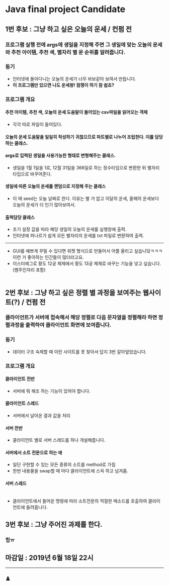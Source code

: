 # Java final project Candidate
## 1번 후보 : 그냥 하고 싶은 오늘의 운세 / 컨펌 전
### 프로그램 실행 전에 args에 생일을 지정해 주면 그 생일에 맞는 오늘의 운세와 추천 아이템, 추천 색, 별자리 별 운 순위를 알려줍니다.
### 동기
- 인터넷에 돌아다니는 오늘의 운세가 너무 바보같아 보여서 만듭니다.
- **이 프로그램만 있으면 나도 운세왕! 점쟁이 하기 참 쉽죠?**

### 프로그램 개요
#### 추천 아이템, 추천 색, 오늘의 운세 도움말이 들어있는 csv파일을 읽어오는 객체
* 각각 따로 파일이 들어있다.
#### 오늘의 운세 도움말을 일일히 작성하기 귀찮으므로 파트별로 나누어 조립한다. 이를 담당하는 클래스.
#### args로 입력된 생일을 사용가능한 형태로 변형해주는 클래스.
* 생일을 1월 1일을 1로, 12월 31일을 366일로 하는 정수타입으로 변환한 뒤 별자리 타입으로 바꾸어준다.
#### 생일에 따른 오늘의 운세를 랜덤으로 지정해 주는 클래스
* 이 때 seed는 오늘 날짜로 한다. 이유는 별 거 없고 이달의 운세, 올해의 운세보다 오늘의 운세가 더 인기 많아보여서.
#### 출력담당 클래스
* 초기 설정 값을 따라 해당 생일의 오늘의 운세를 실행창에 출력.
* 인터넷에 퍼나르기 쉽게 모든 별자리의 운세를 txt 파일로 변환하여 출력.
-----
* GUI를 예쁘게 꾸밀 수 있다면 위젯 형식으로 만들어서 어플 올리고 싶습니닼ㅋㅋㅋ 이런 거 좋아하는 인간들이 많더라고요.
* 이스터에그로 황도 12궁 체제에서 황도 13궁 체제로 바꾸는 기능을 넣고 싶습니다.(뱀주인자리 포함)<br/><br/>

## 2번 후보 : 그냥 하고 싶은 정렬 별 과정을 보여주는 웹사이트(?) / 컨펌 전
### 클라이언트가 서버에 접속해서 해당 정렬로 다음 문자열을 정렬해라 하면 정렬과정을 출력하여 클라이언트 화면에 보여줍니다.
### 동기
* 데이터 구조 숙제할 때 이런 사이트를 못 찾아서 답지 3번 갈아엎었습니다.

### 프로그램 개요
#### 클라이언트 전반
* 서버에 뭐 해조 하는 기능이 있어야 합니다.
#### 클라이언트 스레드
* 서버에서 날아온 결과 값을 처리
#### 서버 전반
* 클라이언트 별로 서버 스레드를 하나 개설해줍니다.
#### 서버에서 소트 전문으로 하는 애
* 일단 구현할 수 있는 모든 종류의 소트를 method로 가짐
* 한번 내용물을 swap할 때 마다 클라이언트에 스윽 하고 넘겨줌.
#### 서버 스레드<br/><br/>
* 클라이언트에서 들어온 명령에 따라 소트전문의 적절한 메소드를 호출하여 클라이언트에 들려줍니다.

## 3번 후보 : 그냥 주어진 과제를 한다.
### 힝ㅠ


## 마감일 : **2019년 6월 18일 22시**
--------
### ♟️ 

